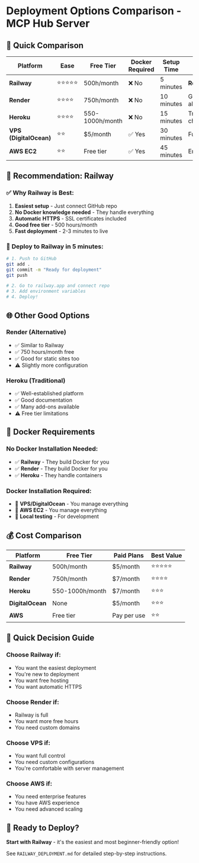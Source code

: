 # Deployment Options Comparison - MCP Hub Server

## 🚀 **Quick Comparison**

| Platform | Ease | Free Tier | Docker Required | Setup Time | Best For |
|----------|------|-----------|-----------------|------------|----------|
| **Railway** | ⭐⭐⭐⭐⭐ | 500h/month | ❌ No | 5 minutes | **Recommended** |
| **Render** | ⭐⭐⭐⭐ | 750h/month | ❌ No | 10 minutes | Good alternative |
| **Heroku** | ⭐⭐⭐⭐ | 550-1000h/month | ❌ No | 15 minutes | Traditional choice |
| **VPS (DigitalOcean)** | ⭐⭐ | $5/month | ✅ Yes | 30 minutes | Full control |
| **AWS EC2** | ⭐⭐ | Free tier | ✅ Yes | 45 minutes | Enterprise |

## 🎯 **Recommendation: Railway**

### ✅ **Why Railway is Best:**
1. **Easiest setup** - Just connect GitHub repo
2. **No Docker knowledge needed** - They handle everything
3. **Automatic HTTPS** - SSL certificates included
4. **Good free tier** - 500 hours/month
5. **Fast deployment** - 2-3 minutes to live

### 🚀 **Deploy to Railway in 5 minutes:**
```bash
# 1. Push to GitHub
git add .
git commit -m "Ready for deployment"
git push

# 2. Go to railway.app and connect repo
# 3. Add environment variables
# 4. Deploy!
```

## 🌐 **Other Good Options**

### **Render (Alternative)**
- ✅ Similar to Railway
- ✅ 750 hours/month free
- ✅ Good for static sites too
- ⚠️ Slightly more configuration

### **Heroku (Traditional)**
- ✅ Well-established platform
- ✅ Good documentation
- ✅ Many add-ons available
- ⚠️ Free tier limitations

## 🐳 **Docker Requirements**

### **No Docker Installation Needed:**
- ✅ **Railway** - They build Docker for you
- ✅ **Render** - They build Docker for you
- ✅ **Heroku** - They handle containers

### **Docker Installation Required:**
- 🐳 **VPS/DigitalOcean** - You manage everything
- 🐳 **AWS EC2** - You manage everything
- 🐳 **Local testing** - For development

## 💰 **Cost Comparison**

| Platform | Free Tier | Paid Plans | Best Value |
|----------|-----------|------------|------------|
| **Railway** | 500h/month | $5/month | ⭐⭐⭐⭐⭐ |
| **Render** | 750h/month | $7/month | ⭐⭐⭐⭐ |
| **Heroku** | 550-1000h/month | $7/month | ⭐⭐⭐ |
| **DigitalOcean** | None | $5/month | ⭐⭐⭐ |
| **AWS** | Free tier | Pay per use | ⭐⭐ |

## 🎯 **Quick Decision Guide**

### **Choose Railway if:**
- You want the easiest deployment
- You're new to deployment
- You want free hosting
- You want automatic HTTPS

### **Choose Render if:**
- Railway is full
- You want more free hours
- You need custom domains

### **Choose VPS if:**
- You want full control
- You need custom configurations
- You're comfortable with server management

### **Choose AWS if:**
- You need enterprise features
- You have AWS experience
- You need advanced scaling

## 🚀 **Ready to Deploy?**

**Start with Railway** - it's the easiest and most beginner-friendly option!

See `RAILWAY_DEPLOYMENT.md` for detailed step-by-step instructions. 